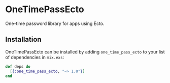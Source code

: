 # OneTimePassEcto

One-time password library for apps using Ecto.

## Installation

OneTimePassEcto can be installed by adding `one_time_pass_ecto` to your
list of dependencies in `mix.exs`:

```elixir
def deps do
  [{:one_time_pass_ecto, "~> 1.0"}]
end
```

